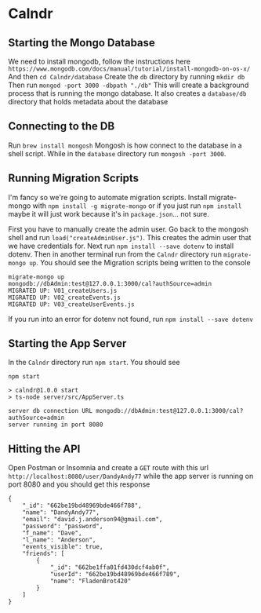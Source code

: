 # Calndr

## Starting the Mongo Database
We need to install mongodb, follow the instructions here `https://www.mongodb.com/docs/manual/tutorial/install-mongodb-on-os-x/`
And then `cd Calndr/database`
Create the `db` directory by running `mkdir db`
Then run `mongod -port 3000 -dbpath "./db"`
This will create a background process that is running the mongo database. It also creates a `database/db` directory that holds metadata about the database

## Connecting to the DB
Run `brew install mongosh`
Mongosh is how connect to the database in a shell script.
While in the `database` directory run `mongosh -port 3000`. 

## Running Migration Scripts
I'm fancy so we're going to automate migration scripts.
Install migrate-mongo with `npm install -g migrate-mongo` or if you just run `npm install` maybe it will just work because it's in `package.json`... not sure.

First you have to manually create the admin user.
Go back to the mongosh shell and run `load("createAdminUser.js")`. This creates the admin user that we have credentials for.
Next run `npm install --save dotenv` to install dotenv.
Then in another terminal run from the `Calndr` directory run `migrate-mongo up`. You should see the Migration scripts being written to the console
```
migrate-mongo up
mongodb://dbAdmin:test@127.0.0.1:3000/cal?authSource=admin
MIGRATED UP: V01_createUsers.js
MIGRATED UP: V02_createEvents.js
MIGRATED UP: V03_createUserEvents.js
```

If you run into an error for dotenv not found, run `npm install --save dotenv`


## Starting the App Server
In the `Calndr` directory run `npm start`. You should see 
```
npm start 

> calndr@1.0.0 start
> ts-node server/src/AppServer.ts

server db connection URL mongodb://dbAdmin:test@127.0.0.1:3000/cal?authSource=admin
server running in port 8080
```

## Hitting the API
Open Postman or Insomnia and create a `GET` route with this url
`http://localhost:8080/user/DandyAndy77` while the app server is running on port 8080 and you should get this response
```
{
    "_id": "662be19bd48969bde466f788",
    "name": "DandyAndy77",
    "email": "david.j.anderson94@gmail.com",
    "password": "password",
    "f_name": "Dave",
    "l_name": "Anderson",
    "events_visible": true,
    "friends": [
        {
            "_id": "662be1ffa01fd430dcf4ab0f",
            "userId": "662be19bd48969bde466f789",
            "name": "FladenBrot420"
        }
    ]
}
```

